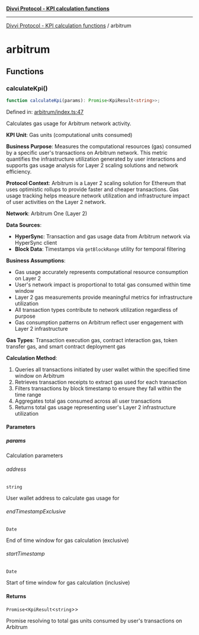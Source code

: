 [**Divvi Protocol - KPI calculation functions**](README.md)

---

[Divvi Protocol - KPI calculation functions](README.md) / arbitrum

# arbitrum

## Functions

### calculateKpi()

```ts
function calculateKpi(params): Promise<KpiResult<string>>;
```

Defined in: [arbitrum/index.ts:47](https://github.com/divvi-xyz/divvi-protocol-v0/blob/main/scripts/calculateKpi/protocols/arbitrum/index.ts#L47)

Calculates gas usage for Arbitrum network activity.

**KPI Unit**: Gas units (computational units consumed)

**Business Purpose**: Measures the computational resources (gas) consumed by a specific user's
transactions on Arbitrum network. This metric quantifies the infrastructure utilization generated by user
interactions and supports gas usage analysis for Layer 2 scaling solutions and network efficiency.

**Protocol Context**: Arbitrum is a Layer 2 scaling solution for Ethereum that uses optimistic rollups
to provide faster and cheaper transactions. Gas usage tracking helps measure network utilization and
infrastructure impact of user activities on the Layer 2 network.

**Network**: Arbitrum One (Layer 2)

**Data Sources**:

- **HyperSync**: Transaction and gas usage data from Arbitrum network via HyperSync client
- **Block Data**: Timestamps via `getBlockRange` utility for temporal filtering

**Business Assumptions**:

- Gas usage accurately represents computational resource consumption on Layer 2
- User's network impact is proportional to total gas consumed within time window
- Layer 2 gas measurements provide meaningful metrics for infrastructure utilization
- All transaction types contribute to network utilization regardless of purpose
- Gas consumption patterns on Arbitrum reflect user engagement with Layer 2 infrastructure

**Gas Types**: Transaction execution gas, contract interaction gas, token transfer gas, and smart contract deployment gas

**Calculation Method**:

1. Queries all transactions initiated by user wallet within the specified time window on Arbitrum
2. Retrieves transaction receipts to extract gas used for each transaction
3. Filters transactions by block timestamp to ensure they fall within the time range
4. Aggregates total gas consumed across all user transactions
5. Returns total gas usage representing user's Layer 2 infrastructure utilization

#### Parameters

##### params

Calculation parameters

###### address

`string`

User wallet address to calculate gas usage for

###### endTimestampExclusive

`Date`

End of time window for gas calculation (exclusive)

###### startTimestamp

`Date`

Start of time window for gas calculation (inclusive)

#### Returns

`Promise`\<`KpiResult`\<`string`\>\>

Promise resolving to total gas units consumed by user's transactions on Arbitrum
